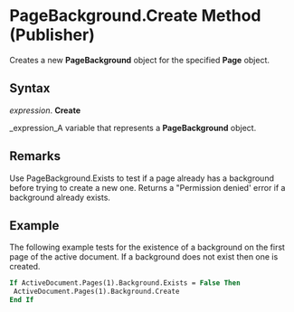 
# PageBackground.Create Method (Publisher)

Creates a new  **PageBackground** object for the specified **Page** object.


## Syntax

 _expression_. **Create**

 _expression_A variable that represents a  **PageBackground** object.


## Remarks

Use PageBackground.Exists to test if a page already has a background before trying to create a new one. Returns a "Permission denied' error if a background already exists. 


## Example

The following example tests for the existence of a background on the first page of the active document. If a background does not exist then one is created. 


```vb
If ActiveDocument.Pages(1).Background.Exists = False Then 
 ActiveDocument.Pages(1).Background.Create 
End If
```

